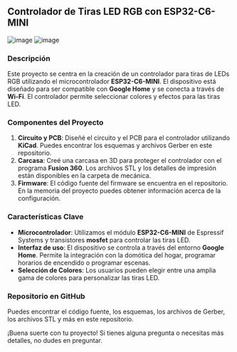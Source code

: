 ## Controlador de Tiras LED RGB con ESP32-C6-MINI
![image](https://github.com/ajuhidalgo/03_RGB_LED_STRIP_DRIVER/assets/46991239/4ea5587d-6610-4db8-8c8c-029950ebb5ec) ![image](https://github.com/ajuhidalgo/03_RGB_LED_STRIP_DRIVER/assets/46991239/a204106e-d29f-4b00-b8cb-fc8191941446)






### Descripción
Este proyecto se centra en la creación de un controlador para tiras de LEDs RGB utilizando el microcontrolador **ESP32-C6-MINI**. El dispositivo está diseñado para ser compatible con **Google Home** y se conecta a través de **Wi-Fi**. El controlador permite seleccionar colores y efectos para las tiras LED.

### Componentes del Proyecto
1. **Circuito y PCB**: Diseñé el circuito y el PCB para el controlador utilizando **KiCad**. Puedes encontrar los esquemas y archivos Gerber en este repositorio.
2. **Carcasa**: Creé una carcasa en 3D para proteger el controlador con el programa **Fusion 360**. Los archivos STL y los detalles de impresión están disponibles en la carpeta de mecánica.
3. **Firmware**: El código fuente del firmware se encuentra en el repositorio. En la memoria del proyecto puedes obtener información acerca de la configuración.

### Características Clave
- **Microcontrolador**: Utilizamos el módulo **ESP32-C6-MINI** de Espressif Systems y transistores **mosfet** para controlar las tiras LED.
- **Interfaz de uso**: El dispositivo se controla a través del entorno **Google Home**. Permite la integración con la domótica del hogar, programar horarios de encendido o programar escenas.
- **Selección de Colores**: Los usuarios pueden elegir entre una amplia gama de colores para personalizar las tiras LED.

### Repositorio en GitHub
Puedes encontrar el código fuente, los esquemas, los archivos de Gerber, los archivos STL y más en este repositorio.

¡Buena suerte con tu proyecto! Si tienes alguna pregunta o necesitas más detalles, no dudes en preguntar.
